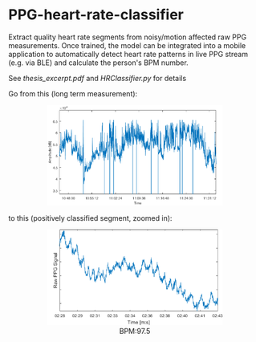 # PPG-heart-rate-classifier
Extract quality heart rate segments from noisy/motion affected raw PPG measurements. Once trained, the model can be integrated into a mobile application to automatically detect heart rate patterns in live PPG stream (e.g. via BLE) and calculate the person's BPM number.

See _thesis_excerpt.pdf_ and _HRClassifier.py_ for details

Go from this (long term measurement):

<div style="text-align:center" align="center"><img src="figures/before.png" width="350"></div>

to this (positively classified segment, zoomed in):

<div style="text-align:center" align="center"><img src="figures/after.png" width="350"><br />BPM:97.5</div>
